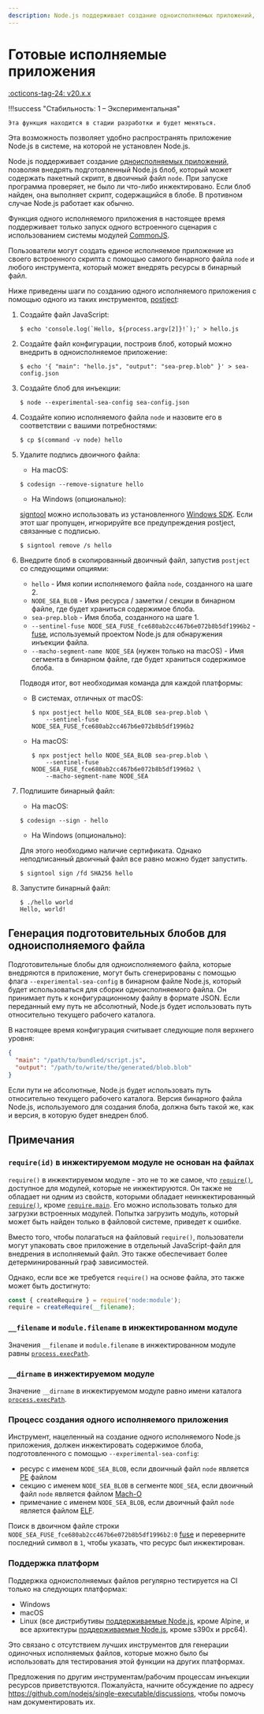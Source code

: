 ```yaml
---
description: Node.js поддерживает создание одноисполняемых приложений, позволяя внедрять подготовленный Node.js блоб, который может содержать пакетный скрипт, в двоичный файл node
---
```


# Готовые исполняемые приложения

[:octicons-tag-24: v20.x.x](https://nodejs.org/dist/latest-v20.x/docs/api/single-executable-applications.html)

!!!success "Стабильность: 1 – Экспериментальная"

    Эта функция находится в стадии разработки и будет меняться.

Эта возможность позволяет удобно распространять приложение Node.js в системе, на которой не установлен Node.js.

Node.js поддерживает создание [одноисполняемых приложений](https://github.com/nodejs/single-executable), позволяя внедрять подготовленный Node.js блоб, который может содержать пакетный скрипт, в двоичный файл `node`. При запуске программа проверяет, не было ли что-либо инжектировано. Если блоб найден, она выполняет скрипт, содержащийся в блобе. В противном случае Node.js работает как обычно.

Функция одного исполняемого приложения в настоящее время поддерживает только запуск одного встроенного сценария с использованием системы модулей [CommonJS](modules.md#modules-commonjs-modules).

Пользователи могут создать единое исполняемое приложение из своего встроенного скрипта с помощью самого бинарного файла `node` и любого инструмента, который может внедрять ресурсы в бинарный файл.

Ниже приведены шаги по созданию одного исполняемого приложения с помощью одного из таких инструментов, [postject](https://github.com/nodejs/postject):

1. Создайте файл JavaScript:

   ```console
   $ echo 'console.log(`Hello, ${process.argv[2]}!`);' > hello.js
   ```

2. Создайте файл конфигурации, построив блоб, который можно внедрить в одноисполняемое приложение:

   ```console
   $ echo '{ "main": "hello.js", "output": "sea-prep.blob" }' > sea-config.json
   ```

3. Создайте блоб для инъекции:

   ```console
   $ node --experimental-sea-config sea-config.json
   ```

4. Создайте копию исполняемого файла `node` и назовите его в соответствии с вашими потребностями:

   ```console
   $ cp $(command -v node) hello
   ```

5. Удалите подпись двоичного файла:

   - На macOS:

   ```console
   $ codesign --remove-signature hello
   ```

   - На Windows (опционально):

   [signtool](https://learn.microsoft.com/en-us/windows/win32/seccrypto/signtool) можно использовать из установленного [Windows SDK](https://developer.microsoft.com/en-us/windows/downloads/windows-sdk/). Если этот шаг пропущен, игнорируйте все предупреждения postject, связанные с подписью.

   ```console
   $ signtool remove /s hello
   ```

6. Внедрите блоб в скопированный двоичный файл, запустив `postject` со следующими опциями:

   - `hello` - Имя копии исполняемого файла `node`, созданного на шаге 2.
   - `NODE_SEA_BLOB` - Имя ресурса / заметки / секции в бинарном файле, где будет храниться содержимое блоба.
   - `sea-prep.blob` - Имя блоба, созданного на шаге 1.
   - `--sentinel-fuse NODE_SEA_FUSE_fce680ab2cc467b6e072b8b5df1996b2` - [fuse](https://www.electronjs.org/docs/latest/tutorial/fuses), используемый проектом Node.js для обнаружения инъекции файла.
   - `--macho-segment-name NODE_SEA` (нужен только на macOS) - Имя сегмента в бинарном файле, где будет храниться содержимое блоба.

   Подводя итог, вот необходимая команда для каждой платформы:

   - В системах, отличных от macOS:

     ```console
     $ npx postject hello NODE_SEA_BLOB sea-prep.blob \
         --sentinel-fuse NODE_SEA_FUSE_fce680ab2cc467b6e072b8b5df1996b2
     ```

   - На macOS:

     ```console
     $ npx postject hello NODE_SEA_BLOB sea-prep.blob \
         --sentinel-fuse NODE_SEA_FUSE_fce680ab2cc467b6e072b8b5df1996b2 \
         --macho-segment-name NODE_SEA
     ```

7. Подпишите бинарный файл:

   - На macOS:

   ```console
   $ codesign --sign - hello
   ```

   - На Windows (опционально):

   Для этого необходимо наличие сертификата. Однако неподписанный двоичный файл все равно можно будет запустить.

   ```console
   $ signtool sign /fd SHA256 hello
   ```

8. Запустите бинарный файл:

   ```console
   $ ./hello world
   Hello, world!
   ```

## Генерация подготовительных блобов для одноисполняемого файла

Подготовительные блобы для одноисполняемого файла, которые внедряются в приложение, могут быть сгенерированы с помощью флага `--experimental-sea-config` в бинарном файле Node.js, который будет использоваться для сборки одноисполняемого файла. Он принимает путь к конфигурационному файлу в формате JSON. Если переданный ему путь не абсолютный, Node.js будет использовать путь относительно текущего рабочего каталога.

В настоящее время конфигурация считывает следующие поля верхнего уровня:

```json
{
  "main": "/path/to/bundled/script.js",
  "output": "/path/to/write/the/generated/blob.blob"
}
```

Если пути не абсолютные, Node.js будет использовать путь относительно текущего рабочего каталога. Версия бинарного файла Node.js, используемого для создания блоба, должна быть такой же, как и версия, в которую будет внедрен блоб.

## Примечания

### `require(id)` в инжектируемом модуле не основан на файлах

`require()` в инжектируемом модуле - это не то же самое, что [`require()`](modules.md#requireid), доступное для модулей, которые не инжектируются. Он также не обладает ни одним из свойств, которыми обладает неинжектированный [`require()`](modules.md#requireid), кроме [`require.main`](modules.md#accessing-the-main-module). Его можно использовать только для загрузки встроенных модулей. Попытка загрузить модуль, который может быть найден только в файловой системе, приведет к ошибке.

Вместо того, чтобы полагаться на файловый `require()`, пользователи могут упаковать свое приложение в отдельный JavaScript-файл для внедрения в исполняемый файл. Это также обеспечивает более детерминированный граф зависимостей.

Однако, если все же требуется `require()` на основе файла, это также может быть достигнуто:

```js
const { createRequire } = require('node:module');
require = createRequire(__filename);
```

### `__filename` и `module.filename` в инжектированном модуле

Значения `__filename` и `module.filename` в инжектированном модуле равны [`process.execPath`](process.md#processexecpath).

### `__dirname` в инжектируемом модуле

Значение `__dirname` в инжектируемом модуле равно имени каталога [`process.execPath`](process.md#processexecpath).

### Процесс создания одного исполняемого приложения

Инструмент, нацеленный на создание одного исполняемого Node.js приложения, должен инжектировать содержимое блоба, подготовленного с помощью `--experimental-sea-config`:

- ресурс с именем `NODE_SEA_BLOB`, если двоичный файл `node` является [PE](https://ru.wikipedia.org/wiki/portable_executable) файлом
- секцию с именем `NODE_SEA_BLOB` в сегменте `NODE_SEA`, если двоичный файл `node` является файлом [Mach-O](https://ru.wikipedia.org/wiki/mach-o)
- примечание с именем `NODE_SEA_BLOB`, если двоичный файл `node` является файлом [ELF](https://ru.wikipedia.org/wiki/executable_and_linkable_format).

Поиск в двоичном файле строки `NODE_SEA_FUSE_fce680ab2cc467b6e072b8b5df1996b2:0` [fuse](https://www.electronjs.org/docs/latest/tutorial/fuses) и переверните последний символ в `1`, чтобы указать, что ресурс был инжектирован.

### Поддержка платформ

Поддержка одноисполняемых файлов регулярно тестируется на CI только на следующих платформах:

- Windows
- macOS
- Linux (все дистрибутивы [поддерживаемые Node.js](https://github.com/nodejs/node/blob/main/building.md#platform-list), кроме Alpine, и все архитектуры [поддерживаемые Node.js](https://github.com/nodejs/node/blob/main/building.md#platform-list), кроме s390x и ppc64).

Это связано с отсутствием лучших инструментов для генерации одиночных исполняемых файлов, которые можно было бы использовать для тестирования этой функции на других платформах.

Предложения по другим инструментам/рабочим процессам инъекции ресурсов приветствуются. Пожалуйста, начните обсуждение по адресу <https://github.com/nodejs/single-executable/discussions>, чтобы помочь нам документировать их.
